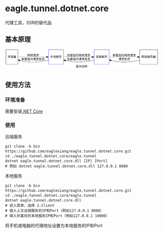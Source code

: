 # eagle.tunnel.dotnet.core

代理工具，SSR的替代品

## 基本原理

![基本原理](./doc/arch.png)

## 使用方法

### 环境准备

需要安装[.NET Core](https://www.microsoft.com/net/learn/get-started)

### 使用

远端服务

```shell
git clone -b bin https://github.com/eaglexiang/eagle.tunnel.dotnet.core.git
cd ./eagle.tunnel.dotnet.core/eagle.tunnel
dotnet eagle.tunnel.dotnet.core.dll [IP] [Port]
# 例如 dotnet eagle.tunnel.dotnet.core.dll 127.0.0.1 8080
```

本地服务

```shell
git clone -b bin https://github.com/eaglexiang/eagle.tunnel.dotnet.core.git
cd ./eagle.tunnel.dotnet.core/eagle.tunnel
dotnet eagle.tunnel.dotnet.core.dll
# 进入菜单，选择 2.Client
# 填入上文远端服务的IP和Port（例如127.0.0.1 8080）
# 填入你喜欢的本地服务IP和Port（例如127.0.0.1 10000）
```

将手机或电脑的代理地址设置为本地服务的IP和Port